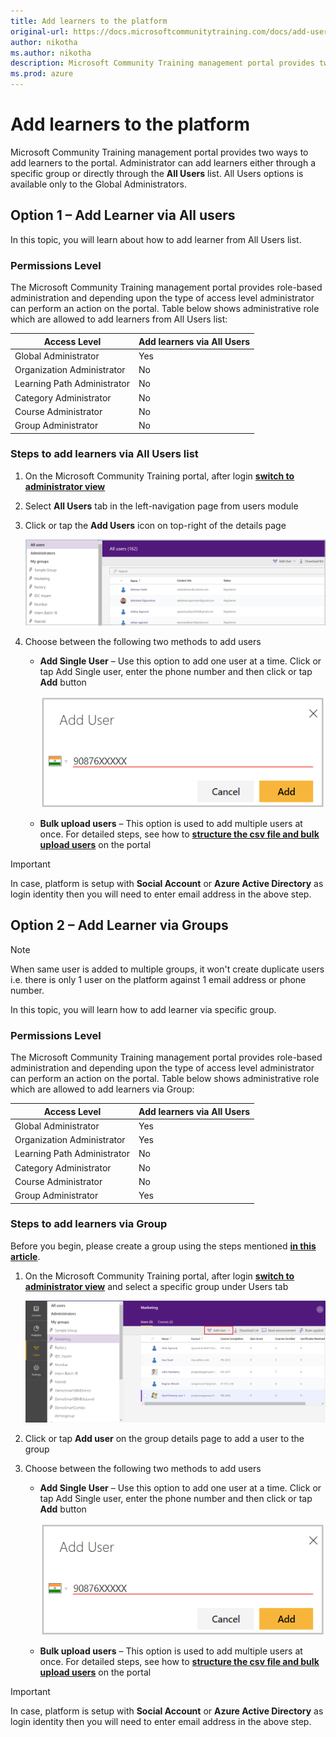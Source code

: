 ```yaml
---
title: Add learners to the platform
original-url: https://docs.microsoftcommunitytraining.com/docs/add-users-to-the-portal-1
author: nikotha
ms.author: nikotha
description: Microsoft Community Training management portal provides two ways to add learners to the portal.
ms.prod: azure
---
```


# Add learners to the platform

Microsoft Community Training management portal provides two ways to add learners to the portal. Administrator can add learners either through a specific group or directly through the **All Users** list. All Users options is available only to the Global Administrators.
  
## Option 1 – Add Learner via All users

In this topic, you will learn about how to add learner from All Users list.
  
### Permissions Level

The Microsoft Community Training management portal provides role-based administration and depending upon the type of access level administrator can perform an action on the portal. Table below shows administrative role which are allowed to add learners from All Users list:

| Access Level | Add learners via All Users |
| --- | --- |
| Global Administrator | Yes |
| Organization Administrator | No |
| Learning Path Administrator | No |
| Category Administrator | No |
| Course Administrator | No |
| Group Administrator | No |

### Steps to add learners via All Users list

1. On the Microsoft Community Training portal, after login [**switch to administrator view**](../../get-started/4_step-by-step-configuration-guide.md#step-2--switch-to-administrator-view-of-the-portal)

2. Select **All Users** tab in the left-navigation page from users module

3. Click or tap the **Add Users** icon on top-right of the details page  

    ![All users main screen](../../media/All%20users%20main%20screen.png)

4. Choose between the following two methods to add users

    - **Add Single User** – Use this option to add one user at a time. Click or tap Add Single user, enter the phone number and then click or tap **Add** button  

        ![Add single user one](../../media/Add%20single%20user%20one.png)

    - **Bulk upload users** – This option is used to add multiple users at once. For detailed steps, see how to [**structure the csv file and bulk upload users**](../organize-users/4_add-multiple-users-to-the-group.md) on the portal

> [!IMPORTANT]
> In case, platform is setup with **Social Account** or **Azure Active Directory** as login identity then you will need to enter email address in the above step.

## Option 2 – Add Learner via Groups

> [!NOTE]
> When same user is added to multiple groups, it won't create duplicate users i.e. there is only 1 user on the platform against 1 email address or phone number.

In this topic, you will learn how to add learner via specific group.

### Permissions Level

The Microsoft Community Training management portal provides role-based administration and depending upon the type of access level administrator can perform an action on the portal. Table below shows administrative role which are allowed to add learners via Group:

| Access Level | Add learners via All Users |
| --- | --- |
| Global Administrator | Yes |
| Organization Administrator | Yes |
| Learning Path Administrator | No |
| Category Administrator | No |
| Course Administrator | No |
| Group Administrator | Yes |

### Steps to add learners via Group

Before you begin, please create a group using the steps mentioned [**in this article**](./../organize-users/2_create-a-new-group.md).

1. On the Microsoft Community Training portal, after login [**switch to administrator view**](../../get-started/4_step-by-step-configuration-guide.md#step-2--switch-to-administrator-view-of-the-portal) and select a specific group under Users tab

    ![Steps to add learners via Group](../../media/image%2856%29.png)

2. Click or tap **Add user** on the group details page to add a user to the group

3. Choose between the following two methods to add users 
    - **Add Single User** – Use this option to add one user at a time. Click or tap Add Single user, enter the phone number and then click or tap **Add** button  

        ![Add single user one](../../media/Add%20single%20user%20one.png)

    - **Bulk upload users** – This option is used to add multiple users at once. For detailed steps, see how to [**structure the csv file and bulk upload users**](../organize-users/4_add-multiple-users-to-the-group.md) on the portal

> [!IMPORTANT]
> In case, platform is setup with **Social Account** or **Azure Active Directory** as login identity then you will need to enter email address in the above step.